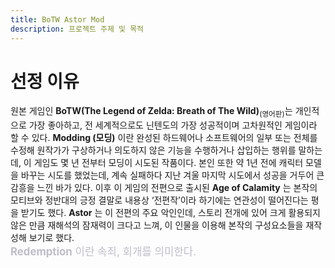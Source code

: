 ```yaml
---
title: BoTW Astor Mod
description: 프로젝트 주제 및 목적
---
```

<style> .small { font-size: 1.2em; color: #bebeca; } </style>

# 선정 이유

원본 게임인 **BoTW(The Legend of Zelda: Breath of The Wild)**<sub>(영어판)</sub>는 개인적으로 가장 좋아하고, 전 세계적으로도 닌텐도의 가장 성공적이며 고차원적인 게임이라 할 수 있다. **Modding (모딩)** 이란 완성된 하드웨어나 소프트웨어의 일부 또는 전체를 수정해 원작가가 구상하거나 의도하지 않은 기능을 수행하거나 삽입하는 행위를 말하는데, 이 게임도 몇 년 전부터 모딩이 시도된 작품이다. 본인 또한 약 1년 전에 캐릭터 모델을 바꾸는 시도를 했었는데, 계속 실패하다 지난 겨울 마지막 시도에서 성공을 거두어 큰 감흥을 느낀 바가 있다. 이후 이 게임의 전편으로 출시된 **Age of Calamity** 는 본작의 모티브와 정반대의 긍정 결말로 내용상 ‘전편작’이라 하기에는 연관성이 떨어진다는 평을 받기도 했다. **Astor** 는 이 전편의 주요 악인인데, 스토리 전개에 있어 크게 활용되지 않은 만큼 재해석의 잠재력이 크다고 느껴, 이 인물을 이용해 본작의 구성요소들을 재작성해 보기로 했다.<br><span class="small">**Redemption** 이란 속죄, 회개를 의미한다.</span>
